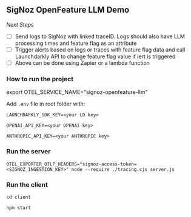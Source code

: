 ## SigNoz OpenFeature LLM Demo


*Next Steps*

- [ ] Send logs to SigNoz with linked traceID. Logs should also have LLM processing times and feature flag as an attribute
- [ ] Trigger alerts based on logs or traces with feature flag data and call Launchdarkly API to change feature flag value if lert is triggered
- [ ] Above can be done using Zapier or a lambda function

### How to run the project

export OTEL_SERVICE_NAME="signoz-openfeature-llm"

Add `.env` file in root folder with: 

```
LAUNCHDARKLY_SDK_KEY=<your LD key>

OPENAI_API_KEY=<your OPENAI key>

ANTHROPIC_API_KEY=<your ANTHROPIC key>
```

### Run the server 

`OTEL_EXPORTER_OTLP_HEADERS="signoz-access-token=<SIGNOZ_INGESTION_KEY>" node --require ./tracing.cjs server.js`

### Run the client

`cd client`

`npm start`

